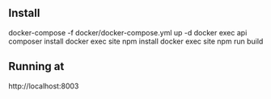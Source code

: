 Install
----------------
docker-compose -f docker/docker-compose.yml up -d
docker exec api composer install
docker exec site npm install
docker exec site npm run build

Running at
----------------
http://localhost:8003
